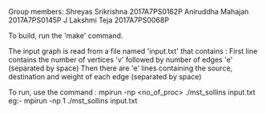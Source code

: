 Group members:
Shreyas Srikrishna 2017A7PS0162P
Aniruddha Mahajan 2017A7PS0145P
J Lakshmi Teja 2017A7PS0068P

To build, run the 'make' command.

The input graph is read from a file named 'input.txt' that contains :
	First line contains the number of vertices 'v' followed by number of edges 'e' (separated by space)
	Then there are 'e' lines containing the source, destination and weight of each edge (separated by space)


To run, use the command : mpirun -np <no_of_proc> ./mst_sollins input.txt
	eg:- mpirun -np 1 ./mst_sollins input.txt
 